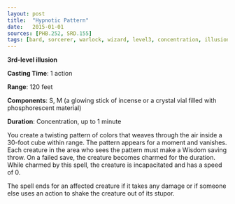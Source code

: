 ```yaml
---
layout: post
title:  "Hypnotic Pattern"
date:   2015-01-01
sources: [PHB.252, SRD.155]
tags: [bard, sorcerer, warlock, wizard, level3, concentration, illusion]
---
```


**3rd-level illusion**

**Casting Time**: 1 action

**Range**: 120 feet

**Components**: S, M (a glowing stick of incense or a crystal vial filled with phosphorescent material)

**Duration**: Concentration, up to 1 minute

You create a twisting pattern of colors that weaves through the air inside a 30-foot cube within range. The pattern appears for a moment and vanishes. Each creature in the area who sees the pattern must make a Wisdom saving throw. On a failed save, the creature becomes charmed for the duration. While charmed by this spell, the creature is incapacitated and has a speed of 0.

The spell ends for an affected creature if it takes any damage or if someone else uses an action to shake the creature out of its stupor.
